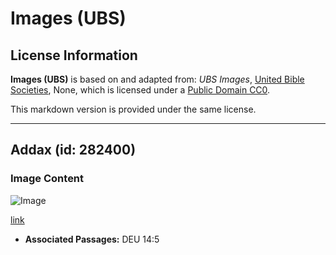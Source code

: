 # Images (UBS)

## License Information

**Images (UBS)** is based on and adapted from: _UBS Images_, [United Bible Societies](https://unitedbiblesocieties.org/), None, which is licensed under a [Public Domain CC0](https://creativecommons.org/public-domain/cc0/).

This markdown version is provided under the same license.



--------------------------------

## Addax (id: 282400)

### Image Content

![Image](https://cdn.aquifer.bible/aquifer-content/resources/Media/WEB-0007_addax.jpg)

[link](https://cdn.aquifer.bible/aquifer-content/resources/Media/WEB-0007_addax.jpg)

* **Associated Passages:** DEU 14:5

